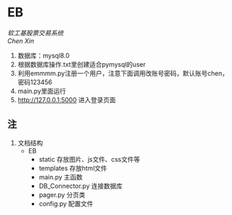 # EB
*软工基股票交易系统*  
*Chen Xin*

1. 数据库：mysql8.0
2. 根据数据库操作.txt里创建适合pymysql的user
3. 利用emmmm.py注册一个用户，注意下面调用改账号密码，默认账号chen，密码123456
4. main.py里面运行
5. http://127.0.0.1:5000 进入登录页面


## 注
1. 文档结构  
    * EB  
      * static 存放图片、js文件、css文件等  
      * templates 存放html文件  
      * main.py 主函数
      * DB_Connector.py 连接数据库
      * pager.py 分页类
      * config.py 配置文件
